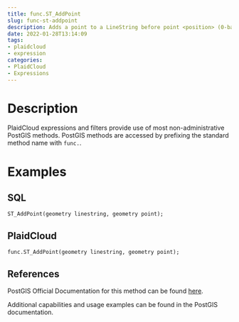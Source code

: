 ```yaml
---
title: func.ST_AddPoint
slug: func-st-addpoint
description: Adds a point to a LineString before point <position> (0-based index)
date: 2022-01-28T13:14:09
tags:
- plaidcloud
- expression
categories:
- PlaidCloud
- Expressions
---
```



# Description


PlaidCloud expressions and filters provide use of most non-administrative PostGIS methods. PostGIS methods are accessed by prefixing the standard method name with `func.`.



# Examples


## SQL



```
ST_AddPoint(geometry linestring, geometry point);
```


## PlaidCloud



```
func.ST_AddPoint(geometry linestring, geometry point);
```


## References


PostGIS Official Documentation for this method can be found [here](https://postgis.net/docs/manual-3.1/ST_AddPoint.html).



Additional capabilities and usage examples can be found in the PostGIS documentation.

